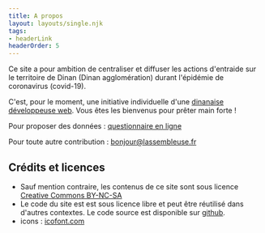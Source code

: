```yaml
---
title: A propos
layout: layouts/single.njk
tags:
- headerLink
headerOrder: 5
---
```


Ce site a pour ambition de centraliser et diffuser les actions d'entraide sur le territoire de Dinan (Dinan agglomération) durant l'épidémie de coronavirus (covid-19).

C'est, pour le moment, une initiative individuelle d'une [dinanaise développeuse web](https://www.lassembleuse.fr/). Vous êtes les bienvenus pour prêter main forte !

Pour proposer des données : [questionnaire en ligne](https://framaforms.org/entraide-dinan-coronavirus-1584308859)

Pour toute autre contribution : [bonjour@lassembleuse.fr](mailto:bonjour@lassembleuse.fr)


## Crédits et licences

- Sauf mention contraire, les contenus de ce site sont sous licence [Creative Commons BY-NC-SA](https://creativecommons.org/licenses/by-nc-sa/3.0/fr/)
- Le code du site est est sous licence libre et peut être réutilisé dans d'autres contextes. Le code source est disponible sur [github](https://github.com/lassembleuse/entraide-dinan).
- icons : [icofont.com](https://www.icofont.com)